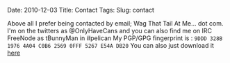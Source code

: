 Date: 2010-12-03
Title: Contact
Tags:
Slug: contact

Above all I prefer being contacted by email; Wag That Tail At Me... dot com.
I'm on the twitters as @OnlyHaveCans and you can also find me on IRC FreeNode as tBunnyMan in #pelican
My PGP/GPG fingerprint is : `9DDD 328B 1976 4A04 C0B6 2569 0FFF 5267 E54A DB20`
You can also just download it [here](/publickey.asc)
